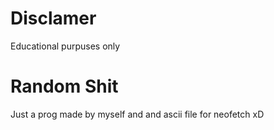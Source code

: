 # Disclamer 
Educational purpuses only
# Random Shit
Just a prog made by myself and and ascii file for neofetch xD
